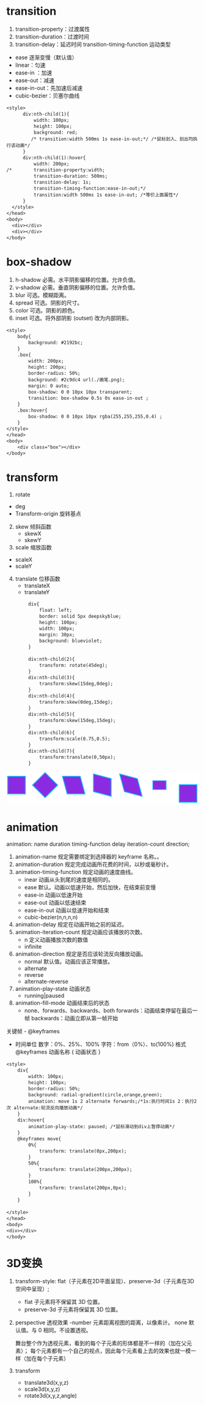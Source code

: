 # transition
1. transition-property：过渡属性
2. transition-duration：过渡时间
3. transition-delay：延迟时间
transition-timing-function 运动类型
  - ease 逐渐变慢（默认值）
  - linear：匀速
  - ease-in ：加速
  - ease-out：减速
  - ease-in-out：先加速后减速
  - cubic-bezier：贝塞尔曲线

```
<style>
      div:nth-child(1){
          width: 100px;
          height: 100px;
          background: red;
         /* transition:width 500ms 1s ease-in-out;*/ /*鼠标划入、划出均执行该动画*/
      }
      div:nth-child(1):hover{
          width: 200px;
/*        transition-property:width;
          transition-duration: 500ms;
          transition-delay: 1s;
          transition-timing-function:ease-in-out;*/
          transition:width 500ms 1s ease-in-out; /*等价上面属性*/
      }
  </style>
</head>
<body>
  <div></div>
  <div></div>
</body>
```


# box-shadow

1. h-shadow	必需。水平阴影偏移的位置。允许负值。
2. v-shadow	必需。垂直阴影偏移的位置。允许负值。
3. blur	可选。模糊距离。
4. spread	可选。阴影的尺寸。
5. color	可选。阴影的颜色。
6. inset	可选。将外部阴影 (outset) 改为内部阴影。

```
<style>
    body{
        background: #2192bc;
    }
    .box{
        width: 200px;
        height: 200px;
        border-radius: 50%;
        background: #2c9dc4 url(./画笔.png);
        margin: 0 auto;
        box-shadow: 0 0 10px 10px transparent;
        transition: box-shadow 0.5s 0s ease-in-out ;
    }
    .box:hover{
        box-shadow: 0 0 10px 10px rgba(255,255,255,0.4) ;
    }
</style>
</head>
<body>
    <div class="box"></div>
</body>
```
# transform
1. rotate
  - deg
  - Transform-origin 旋转基点
2. skew 倾斜函数
   - skewX
   - skewY
3. scale 缩放函数
  - scaleX
  - scaleY

4. translate 位移函数
   - translateX
   - translateY

```
        div{
            float: left;
            border: solid 5px deepskyblue;
            height: 100px;
            width: 100px;
            margin: 30px;
            background: blueviolet;
        }

        div:nth-child(2){
            transform: rotate(45deg);
        }
        div:nth-child(3){
            transform:skew(15deg,0deg);
        }
        div:nth-child(4){
            transform:skew(0deg,15deg);
        }
        div:nth-child(5){
            transform:skew(15deg,15deg);
        }
        div:nth-child(6){
            transform:scale(0.75,0.5);
        }
        div:nth-child(7){
            transform:translate(0,50px);
        }

```

 ![背景图片](./transform2.png)

# animation
animation: name duration timing-function delay iteration-count direction;
1. animation-name	规定需要绑定到选择器的 keyframe 名称。。
2. animation-duration	规定完成动画所花费的时间，以秒或毫秒计。
3. animation-timing-function	规定动画的速度曲线。
   - inear	动画从头到尾的速度是相同的。
   - ease	默认。动画以低速开始，然后加快，在结束前变慢
   - ease-in	动画以低速开始
   - ease-out	动画以低速结束
   - ease-in-out	动画以低速开始和结束
   - cubic-bezier(n,n,n,n)
4. animation-delay	规定在动画开始之前的延迟。
5. animation-iteration-count	规定动画应该播放的次数。
   - n	定义动画播放次数的数值
   -  infinite
6. animation-direction	规定是否应该轮流反向播放动画。
   - normal	默认值。动画应该正常播放。
   - alternate
   - reverse
   - alternate-reverse
7. animation-play-state 动画状态
   - running|paused
8. animation-fill-mode 动画结束后的状态
   - none、forwards、backwards、both
      forwards：动画结束停留在最后一帧
      backwards：动画立即从第一帧开始

关键帧 - @keyframes
 - 时间单位
  数字：0%、25%、100%
  字符：from（0%）、to(100%)
格式
  @keyframes 动画名称
   {
        动画状态
   }
```
<style>
    div{
        width: 100px;
        height: 100px;
        border-radius: 50%;
        background: radial-gradient(circle,orange,green);
        animation: move 1s 2 alternate forwards;/*1s:执行时间1s 2：执行2次 alternate:轮流反向播放动画*/
    }
    div:hover{
        animation-play-state: paused; /*鼠标滑动到div上暂停动画*/
    }
    @keyframes move{
        0%{
            transform: translate(0px,200px);
        }
        50%{
            transform: translate(200px,200px);
        }
        100%{
            transform: translate(200px,0px);
        }
    }

</style>
</head>
<body>
<div></div>
</body>
```
# 3D变换

1. transform-style: flat（子元素在2D平面呈现）、preserve-3d（子元素在3D空间中呈现）;
   - flat	子元素将不保留其 3D 位置。
   - preserve-3d	子元素将保留其 3D 位置。
2. perspective 透视效果
   -number	元素距离视图的距离，以像素计。
    none	默认值。与 0 相同。不设置透视。

    舞台整个作为透视元素，看到的每个子元素的形体都是不一样的（加在父元素）；
    每个元素都有一个自己的视点，因此每个元素看上去的效果也就一模一样（加在每个子元素）

3. transform
    - translate3d(x,y,z)
    - scale3d(x,y,z)
    - rotate3d(x,y,z,angle)